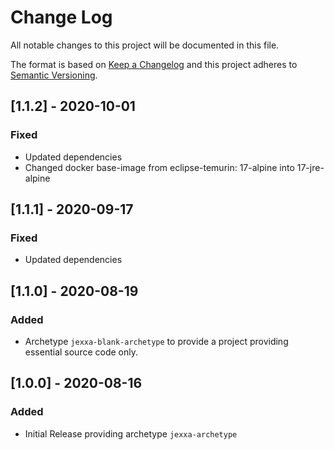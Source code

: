 # Change Log
All notable changes to this project will be documented in this file.
 
The format is based on [Keep a Changelog](http://keepachangelog.com/)
and this project adheres to [Semantic Versioning](http://semver.org/).

## \[1.1.2] - 2020-10-01
### Fixed
- Updated dependencies
- Changed docker base-image from eclipse-temurin: 17-alpine into 17-jre-alpine 

## \[1.1.1] - 2020-09-17
### Fixed
- Updated dependencies

## \[1.1.0] - 2020-08-19

### Added
-   Archetype `jexxa-blank-archetype` to provide a project providing essential source code only.   
   
## \[1.0.0] - 2020-08-16
 
### Added
-   Initial Release providing archetype `jexxa-archetype`  
